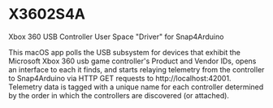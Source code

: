 # X3602S4A
Xbox 360 USB Controller User Space "Driver" for Snap4Arduino

This macOS app polls the USB subsystem for devices that exhibit the Microsoft Xbox 360 usb game controller's Product and Vendor IDs, opens an interface to each it finds, and starts relaying telemetry from the controller to Snap4Arduino via HTTP GET requests to http://localhost:42001. Telemetry data is tagged with a unique name for each controller determined by the order in which the controllers are discovered (or attached).


